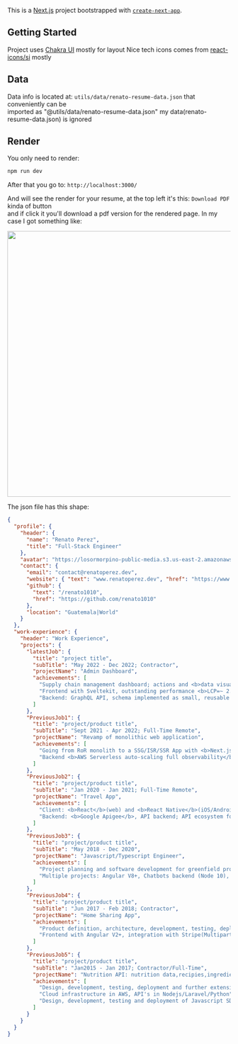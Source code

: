 This is a [Next.js](https://nextjs.org/) project bootstrapped with [`create-next-app`](https://github.com/vercel/next.js/tree/canary/packages/create-next-app).

## Getting Started

Project uses [Chakra UI](https://chakra-ui.com/) mostly for layout
Nice tech icons comes from [react-icons/si](https://simpleicons.org/) mostly

## Data

Data info is located at: `utils/data/renato-resume-data.json` that conveniently can be  
imported as "@utils/data/renato-resume-data.json" my data(renato-resume-data.json) is ignored

## Render

You only need to render:

```bash
npm run dev
```

After that you go to: `http://localhost:3000/`

And will see the render for your resume, at the top left it's this: `Download PDF` kinda of button  
and if click it you'll download a pdf version for the rendered page.
In my case I got something like:

<img src="https://losormorpino-public-media.s3.us-east-2.amazonaws.com/yh00t59.jpg" width="600" >

The json file has this shape:

```json
{
  "profile": {
    "header": {
      "name": "Renato Perez",
      "title": "Full-Stack Engineer"
    },
    "avatar": "https://losormorpino-public-media.s3.us-east-2.amazonaws.com/7d00mq1.jpg",
    "contact": {
      "email": "contact@renatoperez.dev",
      "website": { "text": "www.renatoperez.dev", "href": "https://www.renatoperez.dev/" },
      "github": {
        "text": "/renato1010",
        "href": "https://github.com/renato1010"
      },
      "location": "Guatemala|World"
    }
  },
  "work-experience": {
    "header": "Work Experience",
    "projects": {
      "latestJob": {
        "title": "project title",
        "subTitle": "May 2022 - Dec 2022; Contractor",
        "projectName": "Admin Dashboard",
        "achievements": [
          "Supply chain management dashboard; actions and <b>data visualization</b>, <b>design-system automated pipeline</b>",
          "Frontend with Sveltekit, outstanding performance <b>LCP=~ 2.1 heaviest page</b>",
          "Backend: GraphQL API, schema implemented as small, reusable easy-to-test <b>modules(GraphQL Modules)</b>"
        ]
      },
      "PreviousJob1": {
        "title": "project/product title",
        "subTitle": "Sept 2021 - Apr 2022; Full-Time Remote",
        "projectName": "Revamp of monolithic web application",
        "achievements": [
          "Going from RoR monolith to a SSG/ISR/SSR App with <b>Next.js & multi-language support, middlewares @ Edge Network</b>",
          "Backend <b>AWS Serverless auto-scaling full observability</b>: <b>API gateway, Lambda & Step functions, SNS & SQS</b>"
        ]
      },
      "PreviousJob2": {
        "title": "project/product title",
        "subTitle": "Jan 2020 - Jan 2021; Full-Time Remote",
        "projectName": "Travel App",
        "achievements": [
          "Client: <b>React</b>(web) and <b>React Native</b>(iOS/Android) App",
          "Backend: <b>Google Apigee</b>, API backend; API ecosystem focused on multiple channels and business models serving valuable data and services as APIs for partners and developers alike, generating new revenue streams"
        ]
      },
      "PreviousJob3": {
        "title": "project/product title",
        "subTitle": "May 2018 - Dec 2020",
        "projectName": "Javascript/Typescript Engineer",
        "achievements": [
          "Project planning and software development for greenfield projects. Staff augmentation for company clients.",
          "Multiple projects: Angular V8+, Chatbots backend (Node 10), Full Stack web app MEAN Stack"
        ]
      },
      "PreviousJob4": {
        "title": "project/product title",
        "subTitle": "Jun 2017 - Feb 2018; Contractor",
        "projectName": "Home Sharing App",
        "achievements": [
          "Product definition, architecture, development, testing, deployment",
          "Frontend with Angular V2+, integration with Stripe(Multiparty payments); Backend: AWS EC2(Java)"
        ]
      },
      "PreviousJob5": {
        "title": "project/product title",
        "subTitle": "Jan2015 - Jan 2017; Contractor/Full-Time",
        "projectName": "Nutrition API: nutrition data,recipies,ingredients,restaurants,visualizations",
        "achievements": [
          "Design, development, testing, deployment and further extension of API's ecosystem",
          "Cloud infrastructure in AWS, API's in Nodejs/Laravel/Python",
          "Design, development, testing and deployment of Javascript SDK(npm pkg)"
        ]
      }
    }
  }
}
```
